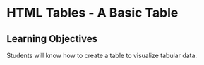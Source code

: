 # HTML Tables - A Basic Table

## Learning Objectives
Students will know how to create a table to visualize tabular data.